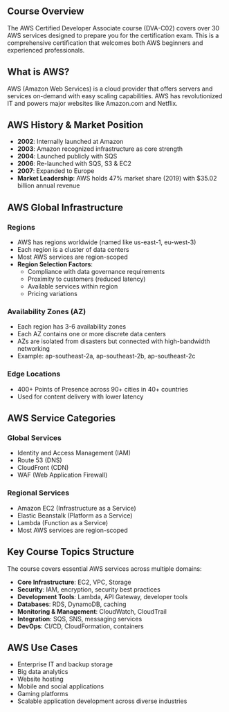 ## **Course Overview**
The AWS Certified Developer Associate course (DVA-C02) covers over 30 AWS services designed to prepare you for the certification exam. This is a comprehensive certification that welcomes both AWS beginners and experienced professionals.

## **What is AWS?**
AWS (Amazon Web Services) is a cloud provider that offers servers and services on-demand with easy scaling capabilities. AWS has revolutionized IT and powers major websites like Amazon.com and Netflix.

## **AWS History & Market Position**
- **2002**: Internally launched at Amazon
- **2003**: Amazon recognized infrastructure as core strength
- **2004**: Launched publicly with SQS
- **2006**: Re-launched with SQS, S3 & EC2
- **2007**: Expanded to Europe
- **Market Leadership**: AWS holds 47% market share (2019) with $35.02 billion annual revenue

## **AWS Global Infrastructure**

### **Regions**
- AWS has regions worldwide (named like us-east-1, eu-west-3)
- Each region is a cluster of data centers
- Most AWS services are region-scoped
- **Region Selection Factors**:
  - Compliance with data governance requirements
  - Proximity to customers (reduced latency)
  - Available services within region
  - Pricing variations

### **Availability Zones (AZ)**
- Each region has 3-6 availability zones
- Each AZ contains one or more discrete data centers
- AZs are isolated from disasters but connected with high-bandwidth networking
- Example: ap-southeast-2a, ap-southeast-2b, ap-southeast-2c

### **Edge Locations**
- 400+ Points of Presence across 90+ cities in 40+ countries
- Used for content delivery with lower latency

## **AWS Service Categories**

### **Global Services**
- Identity and Access Management (IAM)
- Route 53 (DNS)
- CloudFront (CDN)
- WAF (Web Application Firewall)

### **Regional Services**
- Amazon EC2 (Infrastructure as a Service)
- Elastic Beanstalk (Platform as a Service)
- Lambda (Function as a Service)
- Most AWS services are region-scoped

## **Key Course Topics Structure**
The course covers essential AWS services across multiple domains:
- **Core Infrastructure**: EC2, VPC, Storage
- **Security**: IAM, encryption, security best practices
- **Development Tools**: Lambda, API Gateway, developer tools
- **Databases**: RDS, DynamoDB, caching
- **Monitoring & Management**: CloudWatch, CloudTrail
- **Integration**: SQS, SNS, messaging services
- **DevOps**: CI/CD, CloudFormation, containers

## **AWS Use Cases**
- Enterprise IT and backup storage
- Big data analytics
- Website hosting
- Mobile and social applications
- Gaming platforms
- Scalable application development across diverse industries